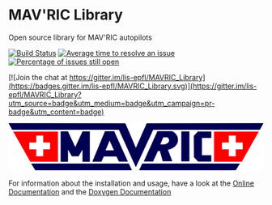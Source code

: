 # MAV'RIC Library
Open source library for MAV'RIC autopilots

[![Build Status](https://travis-ci.org/lis-epfl/MAVRIC_Library.svg?branch=master)](https://travis-ci.org/lis-epfl/MAVRIC_Library) 
[![Average time to resolve an issue](http://isitmaintained.com/badge/resolution/lis-epfl/MAVRIC_Library.svg)](http://isitmaintained.com/project/lis-epfl/MAVRIC_Library "Average time to resolve an issue") 
[![Percentage of issues still open](http://isitmaintained.com/badge/open/lis-epfl/MAVRIC_Library.svg)](http://isitmaintained.com/project/lis-epfl/MAVRIC_Library "Percentage of issues still open")

[![Join the chat at https://gitter.im/lis-epfl/MAVRIC_Library](https://badges.gitter.im/lis-epfl/MAVRIC_Library.svg)](https://gitter.im/lis-epfl/MAVRIC_Library?utm_source=badge&utm_medium=badge&utm_campaign=pr-badge&utm_content=badge)


![Logo](https://github.com/lis-epfl/MAVRIC/blob/master/Documentation/Logo/mavric.png)

For information about the installation and usage, have a look at the [Online Documentation](http://lis-epfl.github.io/MAVRIC_Library/) and the [Doxygen Documentation](http://lis-epfl.github.io/MAVRIC_Library/doxygen/classes.html)
